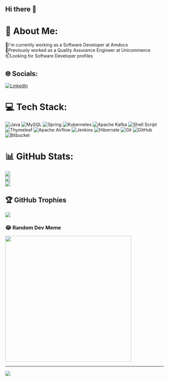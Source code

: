 ## Hi there 👋

# 💫 About Me:
🔭I'm currently working as a Software Developer at Amdocs<br>🌱Previously worked as a Quality Assurance Engineer at Unicommerce<br>📫Looking for Software Developer profiles


## 🌐 Socials:
[![LinkedIn](https://img.shields.io/badge/LinkedIn-%230077B5.svg?logo=linkedin&logoColor=white)](https://linkedin.com/in/dhananjai-saini-7007) 

# 💻 Tech Stack:
![Java](https://img.shields.io/badge/java-%23ED8B00.svg?style=flat&logo=openjdk&logoColor=white) ![MySQL](https://img.shields.io/badge/mysql-4479A1.svg?style=flat&logo=mysql&logoColor=white) ![Spring](https://img.shields.io/badge/spring-%236DB33F.svg?style=flat&logo=spring&logoColor=white) ![Kubernetes](https://img.shields.io/badge/kubernetes-%23326ce5.svg?style=flat&logo=kubernetes&logoColor=white) ![Apache Kafka](https://img.shields.io/badge/Apache%20Kafka-000?style=flat&logo=apachekafka) ![Shell Script](https://img.shields.io/badge/shell_script-%23121011.svg?style=flat&logo=gnu-bash&logoColor=white) ![Thymeleaf](https://img.shields.io/badge/Thymeleaf-%23005C0F.svg?style=flat&logo=Thymeleaf&logoColor=white) ![Apache Airflow](https://img.shields.io/badge/Apache%20Airflow-017CEE?style=flat&logo=Apache%20Airflow&logoColor=white) ![Jenkins](https://img.shields.io/badge/jenkins-%232C5263.svg?style=flat&logo=jenkins&logoColor=white) ![Hibernate](https://img.shields.io/badge/Hibernate-59666C?style=flat&logo=Hibernate&logoColor=white) ![Git](https://img.shields.io/badge/git-%23F05033.svg?style=flat&logo=git&logoColor=white) ![GitHub](https://img.shields.io/badge/github-%23121011.svg?style=flat&logo=github&logoColor=white) ![Bitbucket](https://img.shields.io/badge/bitbucket-%230047B3.svg?style=flat&logo=bitbucket&logoColor=white)
# 📊 GitHub Stats:
![](https://github-readme-stats.vercel.app/api?username=Dhananjai543&theme=radical&hide_border=false&include_all_commits=true&count_private=true)<br/>
![](https://github-readme-streak-stats.herokuapp.com/?user=Dhananjai543&theme=radical&hide_border=false)<br/>
![](https://github-readme-stats.vercel.app/api/top-langs/?username=Dhananjai543&theme=radical&hide_border=false&include_all_commits=true&count_private=true&layout=compact)

## 🏆 GitHub Trophies
![](https://github-profile-trophy.vercel.app/?username=Dhananjai543&theme=radical&no-frame=false&no-bg=false&margin-w=4)

### 😂 Random Dev Meme
<img src='https://memer-new.vercel.app/' style="height: 400px;"/>

---
[![](https://visitcount.itsvg.in/api?id=Dhananjai543&icon=6&color=3)](https://visitcount.itsvg.in)

<!-- Proudly created with GPRM ( https://gprm.itsvg.in ) -->
